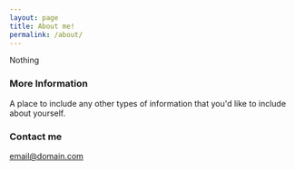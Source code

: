 ```yaml
---
layout: page
title: About me!
permalink: /about/
---
```


Nothing

### More Information

A place to include any other types of information that you'd like to include about yourself.

### Contact me

[email@domain.com](mailto:email@domain.com)
